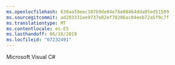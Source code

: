 ```yaml
---
ms.openlocfilehash: 630aa59eec107b9de04e78e08464dda05ed51509
ms.sourcegitcommit: ad203331ee9737e82ef70206ac04eeb72a5f9c7f
ms.translationtype: MT
ms.contentlocale: es-ES
ms.lasthandoff: 06/18/2019
ms.locfileid: "67232491"
---
```

Microsoft Visual C#